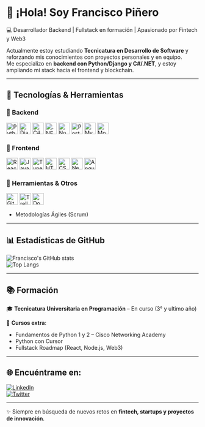 # 👋 ¡Hola! Soy Francisco Piñero  

💻 Desarrollador Backend | Fullstack en formación | Apasionado por Fintech y Web3  

Actualmente estoy estudiando **Tecnicatura en Desarrollo de Software** y reforzando mis conocimientos con proyectos personales y en equipo.  
Me especializo en **backend con Python/Django y C#/.NET**, y estoy ampliando mi stack hacia el frontend y blockchain.  

---

## 🚀 Tecnologías & Herramientas  

### 🔹 Backend  
<img src="https://cdn.jsdelivr.net/gh/devicons/devicon/icons/python/python-original.svg" alt="Python" width="30" height="30"/> <img src="https://cdn.jsdelivr.net/gh/devicons/devicon/icons/django/django-plain.svg" alt="Django" width="30" height="30"/> <img src="https://cdn.jsdelivr.net/gh/devicons/devicon/icons/csharp/csharp-original.svg" alt="C#" width="30" height="30"/> <img src="https://cdn.jsdelivr.net/gh/devicons/devicon/icons/dotnetcore/dotnetcore-original.svg" alt=".NET" width="30" height="30"/> <img src="https://cdn.jsdelivr.net/gh/devicons/devicon/icons/nodejs/nodejs-original.svg" alt="Node.js" width="30" height="30"/> <img src="https://cdn.jsdelivr.net/gh/devicons/devicon/icons/postgresql/postgresql-original.svg" alt="PostgreSQL" width="30" height="30"/> <img src="https://cdn.jsdelivr.net/gh/devicons/devicon/icons/mysql/mysql-original.svg" alt="MySQL" width="30" height="30"/> <img src="https://cdn.jsdelivr.net/gh/devicons/devicon/icons/mongodb/mongodb-original.svg" alt="MongoDB" width="30" height="30"/>

### 🔹 Frontend  
<img src="https://cdn.jsdelivr.net/gh/devicons/devicon/icons/react/react-original.svg" alt="React" width="30" height="30"/> <img src="https://cdn.jsdelivr.net/gh/devicons/devicon/icons/javascript/javascript-original.svg" alt="JavaScript" width="30" height="30"/> <img src="https://cdn.jsdelivr.net/gh/devicons/devicon/icons/typescript/typescript-original.svg" alt="TypeScript" width="30" height="30"/> <img src="https://cdn.jsdelivr.net/gh/devicons/devicon/icons/html5/html5-original.svg" alt="HTML5" width="30" height="30"/> <img src="https://cdn.jsdelivr.net/gh/devicons/devicon/icons/css3/css3-original.svg" alt="CSS3" width="30" height="30"/> <img src="https://cdn.jsdelivr.net/gh/devicons/devicon/icons/nextjs/nextjs-original.svg" alt="Next.js" width="30" height="30"/> <img src="https://cdn.jsdelivr.net/gh/devicons/devicon/icons/angularjs/angularjs-original.svg" alt="Angular" width="30" height="30"/>

### 🔹 Herramientas & Otros  
<img src="https://cdn.jsdelivr.net/gh/devicons/devicon/icons/git/git-original.svg" alt="Git" width="30" height="30"/> <img src="https://cdn.jsdelivr.net/gh/devicons/devicon/icons/trello/trello-plain.svg" alt="Trello" width="30" height="30"/> <img src="https://cdn.jsdelivr.net/gh/devicons/devicon/icons/docker/docker-original.svg" alt="Docker" width="30" height="30"/>
- Metodologías Ágiles (Scrum)   

---

## 📊 Estadísticas de GitHub  

![Francisco's GitHub stats](https://github-readme-stats.vercel.app/api?username=frannpineroo&show_icons=true&theme=radical)  
![Top Langs](https://github-readme-stats.vercel.app/api/top-langs/?username=frannpineroo&layout=compact&theme=radical)  

---

## 📚 Formación  

🎓 **Tecnicatura Universitaria en Programación** – En curso  (3° y ultimo año)

📘 **Cursos extra**:  
- Fundamentos de Python 1 y 2 – Cisco Networking Academy  
- Python con Cursor
- Fullstack Roadmap (React, Node.js, Web3)  

---

## 🌐 Encuéntrame en:  

[![LinkedIn](https://img.shields.io/badge/LinkedIn-0077B5?style=for-the-badge&logo=linkedin&logoColor=white)](https://www.linkedin.com/in/frannpinero/)  
[![Twitter](https://img.shields.io/badge/Twitter-1DA1F2?style=for-the-badge&logo=twitter&logoColor=white)](https://x.com/frannpinero)   

---

✨ Siempre en búsqueda de nuevos retos en **fintech, startups y proyectos de innovación**.
